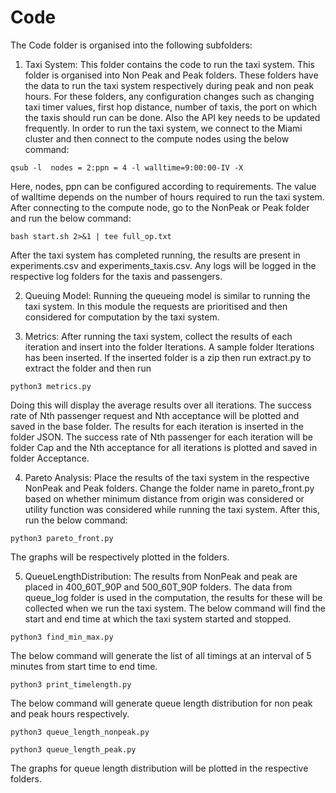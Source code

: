# Code

The Code folder is organised into the following subfolders:

1. Taxi System: This folder contains the code to run the taxi system. This folder is organised into Non Peak and Peak folders. These folders have the data to run the taxi system respectively during peak and non peak hours. For these folders, any configuration changes such as changing taxi timer values, first hop distance, number of taxis, the port on which the taxis should run can be done. Also the API key needs to be updated frequently. In order to run the taxi system, we connect to the Miami cluster and then connect to the compute nodes using the below command:

```
qsub -l  nodes = 2:ppn = 4 -l walltime=9:00:00-IV -X
```

Here, nodes, ppn can be configured according to requirements. The value of walltime depends on the number of hours required to run the taxi system. After connecting to the compute node, go to the NonPeak or Peak folder and run the below command:

```
bash start.sh 2>&1 | tee full_op.txt
```

After the taxi system has completed running, the results are present in experiments.csv and experiments_taxis.csv. Any logs will be logged in the respective log folders for the taxis and passengers.

2. Queuing Model: Running the queueing model is similar to running the taxi system. In this module the requests are prioritised and then considered for computation by the taxi system.

3. Metrics: After running the taxi system, collect the results of each iteration and insert into the folder Iterations. A sample folder Iterations has been inserted. If the inserted folder is a zip then run extract.py to extract the folder and then run 

```
python3 metrics.py 
```

Doing this will display the average results over all iterations. The success rate of Nth passenger request and Nth acceptance will be plotted and saved in the base folder. The results for each iteration is inserted in the folder JSON. The success rate of Nth passenger for each iteration will be folder Cap and the Nth acceptance for all iterations is plotted and saved in folder Acceptance.

4. Pareto Analysis: Place the results of the taxi system in the respective NonPeak and Peak folders. Change the folder name in pareto_front.py based on whether minimum distance from origin was considered or utility function was considered while running the taxi system. After this, run the below command:

```
python3 pareto_front.py
```	

The graphs will be respectively plotted in the folders.

5. QueueLengthDistribution: The results from NonPeak and peak are placed in 400_60T_90P and 500_60T_90P folders. The data from queue_log folder is used in the computation, the results for these will be collected when we run the taxi system. The below command will find the start and end time at which the taxi system started and stopped.

```
python3 find_min_max.py
```

The below command will generate the list of all timings at an interval of 5 minutes from start time to end time.

```
python3 print_timelength.py
```

The below command will generate queue length distribution for non peak and peak hours respectively.

```
python3 queue_length_nonpeak.py
```

```
python3 queue_length_peak.py
```

The graphs for queue length distribution will be plotted in the respective folders.

